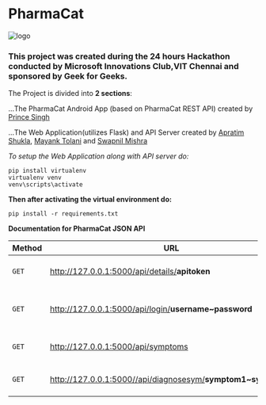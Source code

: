 # PharmaCat

![logo](https://i.imgur.com/F9Z8mih.png "PharmaCat logo created by Prince Singh")

### This project was created during the 24 hours Hackathon conducted by Microsoft Innovations Club,VIT Chennai and sponsored by Geek for Geeks.

The Project is divided into **2 sections**:


...The PharmaCat Android App (based on PharmaCat REST API) created by [Prince Singh](https://github.com/princesinghr1)

...The Web Application(utilizes Flask) and API Server created by [Apratim Shukla](https://github.com/apratimshukla6), [Mayank Tolani](https://github.com/mak1082) and [Swapnil Mishra](https://github.com/Swapnil0115)

*To setup the Web Application along with API server do:*
```
pip install virtualenv
virtualenv venv
venv\scripts\activate
```
**Then after activating the virtual environment do:**
```
pip install -r requirements.txt
```

**Documentation for PharmaCat JSON API**


| Method | URL                                                                | USE                                                     |
| ------ | ------------------------------------------------------------------ | ------------------------------------------------------- |
|  `GET` | http://127.0.0.1:5000/api/details/<b>apitoken</b>                  | Shows your PharmaCat Account Details                    |
|  `GET` | http://127.0.0.1:5000/api/login/<b>username~password</b>           | Generates your PharmaCat API Token upon successful login|
|  `GET` | http://127.0.0.1:5000/api/symptoms                                 | Generates list of all Symptoms in your Database         |
|  `GET` | http://127.0.0.1:5000//api/diagnosesym/<b>symptom1~symptom2</b>    | Diagnoses Disease,Medicine and Specialist               |




